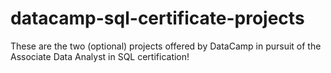 # datacamp-sql-certificate-projects
These are the two (optional) projects offered by DataCamp in pursuit of the Associate Data Analyst in SQL certification!
